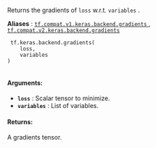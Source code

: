 Returns the gradients of  `loss`  w.r.t.  `variables` .

**Aliases** : [ `tf.compat.v1.keras.backend.gradients` ](/api_docs/python/tf/keras/backend/gradients), [ `tf.compat.v2.keras.backend.gradients` ](/api_docs/python/tf/keras/backend/gradients)

```
 tf.keras.backend.gradients(
    loss,
    variables
)
 
```

#### Arguments:
- **`loss`** : Scalar tensor to minimize.
- **`variables`** : List of variables.


#### Returns:
A gradients tensor.

